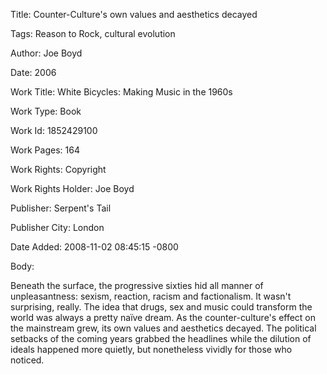 Title:  Counter-Culture's own values and aesthetics decayed

Tags:   Reason to Rock, cultural evolution

Author: Joe Boyd

Date:   2006

Work Title: White Bicycles: Making Music in the 1960s

Work Type: Book

Work Id: 1852429100

Work Pages: 164

Work Rights: Copyright

Work Rights Holder: Joe Boyd

Publisher: Serpent's Tail

Publisher City: London

Date Added: 2008-11-02 08:45:15 -0800

Body: 

Beneath the surface, the progressive sixties hid all manner of unpleasantness: sexism, reaction, racism and factionalism. It wasn't surprising, really. The idea that drugs, sex and music could transform the world was always a pretty naïve dream. As the counter-culture's effect on the mainstream grew, its own values and aesthetics decayed. The political setbacks of the coming years grabbed the headlines while the dilution of ideals happened more quietly, but nonetheless vividly for those who noticed.

